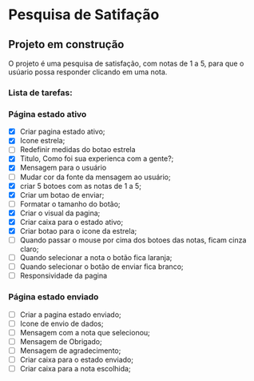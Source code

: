 # Pesquisa de Satifação

## Projeto em construção


O projeto é uma pesquisa de satisfação, com notas de 1 a 5, para que o usúario possa responder clicando em uma nota. 

### Lista de tarefas:

### Página estado ativo

- [x] Criar pagina estado ativo;
- [x] Icone estrela;
- [ ] Redefinir medidas do botao estrela
- [x] Titulo, Como foi sua experienca com a gente?;
- [x] Mensagem para o usuário
- [ ] Mudar cor da fonte da mensagem ao usuário;
- [x] criar 5 botoes com as notas de 1 a 5;
- [x] Criar um botao de enviar;
- [ ] Formatar o tamanho do botão;
- [x] Criar o visual da pagina; 
- [x] Criar caixa para o estado ativo;
- [x] Criar botao para o icone da estrela;
- [ ] Quando passar o mouse por cima dos botoes das notas, ficam cinza claro;
- [ ] Quando selecionar a nota o botão fica laranja;
- [ ] Quando selecionar o botão de enviar fica branco;
- [ ] Responsividade da pagina

### Página estado enviado

- [ ] Criar a pagina estado enviado;
- [ ] Icone de envio de dados;
- [ ] Mensagem com a nota que selecionou;
- [ ] Mensagem de Obrigado;
- [ ] Mensagem de agradecimento;
- [ ] Criar caixa para o estado enviado;
- [ ] Criar caixa para a nota escolhida;